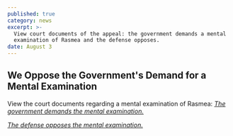 ```yaml
---
published: true
category: news
excerpt: >-
  View court documents of the appeal: the government demands a mental
  examination of Rasmea and the defense opposes.
date: August 3
---
```

## We Oppose the Government's Demand for a Mental Examination

View the court documents regarding a mental examination of Rasmea:
[_The government demands the mental examination._]({{site.baseurl}}/assets/img/govt-demand-for-mental-exam-of-rasmea.pdf) 

[_The defense opposes the mental examination._]({{site.baseurl}}/assets/img/defense-opposition-to-demand-for-mental-exam-of-rasmea.pdf)
